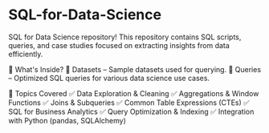# SQL-for-Data-Science
SQL for Data Science repository! This repository contains SQL scripts, queries, and case studies focused on extracting insights from data efficiently. 

📌 What's Inside?
📁 Datasets – Sample datasets used for querying.
📁 Queries – Optimized SQL queries for various data science use cases.

🚀 Topics Covered
✅ Data Exploration & Cleaning
✅ Aggregations & Window Functions
✅ Joins & Subqueries
✅ Common Table Expressions (CTEs)
✅ SQL for Business Analytics
✅ Query Optimization & Indexing
✅ Integration with Python (pandas, SQLAlchemy)

